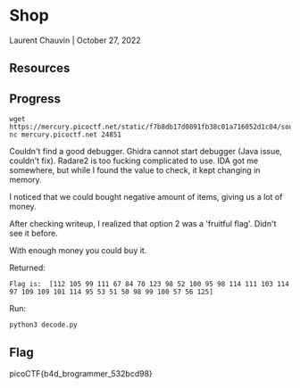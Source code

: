 # Shop

Laurent Chauvin | October 27, 2022

## Resources

## Progress

```
wget https://mercury.picoctf.net/static/f7b8db17d0891fb38c01a716052d1c04/source
nc mercury.picoctf.net 24851
```

Couldn't find a good debugger. Ghidra cannot start debugger (Java issue, couldn't fix). Radare2 is too fucking complicated to use. IDA got me somewhere, but while I found the value to check, it kept changing in memory.


I noticed that we could bought negative amount of items, giving us a lot of money.

After checking writeup, I realized that option 2 was a 'fruitful flag'. Didn't see it before.

With enough money you could buy it.

Returned:
```
Flag is:  [112 105 99 111 67 84 70 123 98 52 100 95 98 114 111 103 114 97 109 109 101 114 95 53 51 50 98 99 100 57 56 125]
```

Run:
```
python3 decode.py
```

## Flag

picoCTF{b4d_brogrammer_532bcd98}
